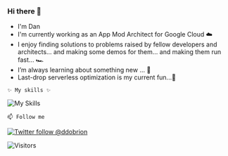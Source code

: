 ### Hi there 👋
- I'm Dan
- I'm currently working as an App Mod Architect for Google Cloud ☁️
- I enjoy finding solutions to problems raised by fellow developers and architects... and making some demos for them... and making them run fast... 🏎
- I’m always learning about something new ... 🌱
- Last-drop serverless optimization is my current fun...🤔

`✨ My skills ✨`  

![My Skills](https://skillicons.dev/icons?i=java,kotlin,kubernetes,docker,gcp,aws,performance&theme=light)

`📫 Follow me`  

[![Twitter follow @ddobrion](https://img.shields.io/twitter/follow/ddobrin?style=social)](https://twitter.com/ddobrin) &nbsp;

![Visitors](https://api.visitorbadge.io/api/visitors?path=https%3A%2F%2Fgithub.com%2Fddobrins&label=%F0%9F%8F%A1%20visitors&labelColor=%232ccce4&countColor=%23dce775&style=flat-square)
